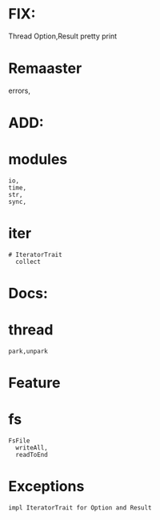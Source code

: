 
# FIX:
  Thread
  Option,Result pretty print

# Remaaster
  errors,

# ADD:
  # modules
    io,
    time,
    str,
    sync,
  # iter
    # IteratorTrait
      collect
# Docs:
  # thread
    park,unpark

# Feature
  # fs
    FsFile
      writeAll,
      readToEnd
  # Exceptions
    impl IteratorTrait for Option and Result
